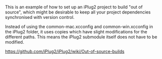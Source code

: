 This is an example of how to set up an iPlug2 project to build "out of source", which might be desirable to keep all your project dependencies synchronised with version control.

Instead of using the common-mac.xcconfig and common-win.xcconfig in the iPlug2 folder, it uses copies which have slight modifications for the different paths. This means the iPlug2 submodule itself does not have to be modified.

https://github.com/iPlug2/iPlug2/wiki/Out-of-source-builds
